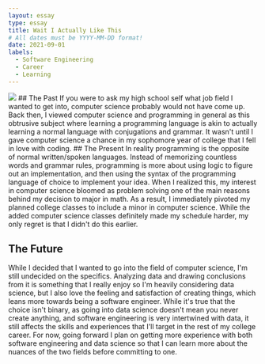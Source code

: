 ```yaml
---
layout: essay
type: essay
title: Wait I Actually Like This
# All dates must be YYYY-MM-DD format!
date: 2021-09-01
labels:
  - Software Engineering
  - Career
  - Learning
---
```


<img class="ui medium left circular floated image" src="../images/software-code.jpg">
## The Past
If you were to ask my high school self what job field I wanted to get into, computer science probably would not have come up. Back then, I viewed computer science and programming in general as this obtrusive subject where learning a programming language is akin to actually learning a normal language with conjugations and grammar. It wasn't until I gave computer science a chance in my sophomore year of college that I fell in love with coding.
## The Present
In reality programming is the opposite of normal written/spoken languages. Instead of memorizing countless words and grammar rules, programming is more about using logic to figure out an implementation, and then using the syntax of the programming language of choice to implement your idea. When I realized this, my interest in computer science bloomed as problem solving one of the main reasons behind my decision to major in math. As a result, I immediately pivoted my planned college classes to include a minor in computer science. While the added computer science classes definitely made my schedule harder, my only regret is that I didn't do this earlier.

## The Future
While I decided that I wanted to go into the field of computer science, I'm still undecided on the specifics. Analyzing data and drawing conclusions from it is something that I really enjoy so I'm heavily considering data science, but I also love the feeling and satisfaction of creating things, which leans more towards being a software engineer. While it's true that the choice isn't binary, as going into data science doesn't mean you never create anything, and software engineering is very intertwined with data, it still affects the skills and experiences that I'll target in the rest of my college career. For now, going forward I plan on getting more experience with both software engineering and data science so that I can learn more about the nuances of the two fields before committing to one.
